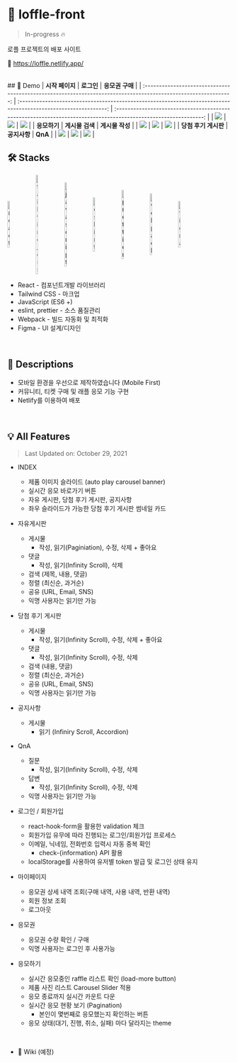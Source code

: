 # 🎱 loffle-front

> In-progress 🔥

로플 프로젝트의 배포 사이트

🔗 https://loffle.netlify.app/

<br>
## 🎨 Demo
|                                                   <b>시작 페이지</b>                                                   |                                                     <b>로그인</b>                                                      |                                                   <b>응모권 구매</b>                                                   |
| :-------------------------------------------------------------------------------------------------------------: | :-------------------------------------------------------------------------------------------------------------: | :-------------------------------------------------------------------------------------------------------------: |
| <img src=https://user-images.githubusercontent.com/24728385/139404425-e358076c-2d36-46fc-8e05-08a4756e1a20.gif> | <img src=https://user-images.githubusercontent.com/24728385/139404687-d36457bf-430e-4527-9e49-9dcec26edc5a.gif> | <img src=https://user-images.githubusercontent.com/24728385/139404770-9df88142-af70-4eda-a59a-2efba576d38a.gif> |
|                                                 <b>응모하기</b>                                                 |                                               <b>게시물 검색</b>                                                |                                               <b>게시물 작성</b>                                                |
| <img src=https://user-images.githubusercontent.com/24728385/139404863-693a0e29-b2b2-4e9e-919a-629513d06af3.gif> | <img src=https://user-images.githubusercontent.com/24728385/139404919-c7834cf1-bde4-47a8-ab99-75fbff04f2ae.gif> | <img src=https://user-images.githubusercontent.com/24728385/139404975-a6371e32-38b8-4e91-9999-05373894230b.gif> |
|                                             <b>당첨 후기 게시판</b>                                             |                                                 <b>공지사항</b>                                                 |                                                   <b>QnA</b>                                                    |
| <img src=https://user-images.githubusercontent.com/24728385/139405074-181ad906-1f1f-4232-b6cc-a715ad8051b7.gif> | <img src=https://user-images.githubusercontent.com/24728385/139405149-ce19773d-e06e-42b6-b8dd-40fb2c1af41a.gif> | <img src=https://user-images.githubusercontent.com/24728385/139405207-c4870e38-681c-406f-9207-4fd066e96c94.gif> |

<br>

## 🛠️ Stacks

<p style="display:flex;justify-content:start;align-items:center;gap:1em;width:100%;">
  <img src="https://user-images.githubusercontent.com/24728385/139563435-9775ba00-aad4-412b-855e-de827b01831d.png" alt="react" width=10%>
  <img src="https://user-images.githubusercontent.com/24728385/139563492-9ed6afd7-7eac-4518-9f5b-87b8d2b274cc.png" alt="tailwind_css" width=10%>
  <img src="https://user-images.githubusercontent.com/24728385/139563538-bc0b4710-d81a-4d15-9afd-97cce54dfade.png" alt="javascript" width=10%>
  <img src="https://user-images.githubusercontent.com/24728385/139563714-403f467b-3ac3-4996-898f-95e375702f85.png" alt="eslint" width=10%>
  <img src="https://user-images.githubusercontent.com/24728385/139563756-21492ec0-a3f4-4334-b4d1-4a563249a6fc.png" alt="prettier" width=10%>
  <img src="https://cdn.worldvectorlogo.com/logos/webpack-icon.svg" alt="webpack" width=10%>
  <img src="https://static.cdnlogo.com/logos/f/54/figma.svg" alt="figma" width=10%>
</p>

- React - 컴포넌트개발 라이브러리
- Tailwind CSS - 마크업
- JavaScript (ES6 +)
- eslint, prettier - 소스 품질관리
- Webpack - 빌드 자동화 및 최적화
- Figma - UI 설계/디자인

<br>

## 💬 Descriptions

- 모바일 환경을 우선으로 제작하였습니다 (Mobile First)
- 커뮤니티, 티켓 구매 및 래플 응모 기능 구현
- Netlify를 이용하여 배포

<br>

## 💡 All Features

> Last Updated on: October 29, 2021

- INDEX

  - 제품 이미지 슬라이드 (auto play carousel banner)
  - 실시간 응모 바로가기 버튼
  - 자유 게시판, 당첨 후기 게시판, 공지사항
  - 좌우 슬라이드가 가능한 당첨 후기 게시판 썸네일 카드

- 자유게시판

  - 게시물
    - 작성, 읽기(Paginiation), 수정, 삭제 + 좋아요
  - 댓글
    - 작성, 읽기(Infinity Scroll), 삭제
  - 검색 (제목, 내용, 댓글)
  - 정렬 (최신순, 과거순)
  - 공유 (URL, Email, SNS)
  - 익명 사용자는 읽기만 가능

- 당첨 후기 게시판

  - 게시물
    - 작성, 읽기(Infinity Scroll), 수정, 삭제 + 좋아요
  - 댓글
    - 작성, 읽기(Infinity Scroll), 수정, 삭제
  - 검색 (내용, 댓글)
  - 정렬 (최신순, 과거순)
  - 공유 (URL, Email, SNS)
  - 익명 사용자는 읽기만 가능

- 공지사항
  - 게시물
    - 읽기 (Infiniry Scroll, Accordion)
- QnA
  - 질문
    - 작성, 읽기(Infinity Scroll), 수정, 삭제
  - 답변
    - 작성, 읽기(Infinity Scroll), 수정, 삭제
  - 익명 사용자는 읽기만 가능
- 로그인 / 회원가입
  - react-hook-form을 활용한 validation 체크
  - 회원가입 유무에 따라 진행되는 로그인/회원가입 프로세스
  - 이메일, 닉네임, 전화번호 입력시 자동 중복 확인
    - check-{information} API 활용
  - localStorage를 사용하여 유저별 token 발급 및 로그인 상태 유지
- 마이페이지
  - 응모권 상세 내역 조회(구매 내역, 사용 내역, 반환 내역)
  - 회원 정보 조회
  - 로그아웃
- 응모권
  - 응모권 수량 확인 / 구매
  - 익명 사용자는 로그인 후 사용가능
- 응모하기

  - 실시간 응모중인 raffle 리스트 확인 (load-more button)
  - 제품 사진 리스트 Carousel Slider 적용
  - 응모 종료까지 실시간 카운트 다운
  - 실시간 응모 현황 보기 (Pagination)
    - 본인이 몇번째로 응모했는지 확인하는 버튼
  - 응모 상태(대기, 진행, 취소, 실패) 마다 달라지는 theme

<br>

- 📓 Wiki (예정)
